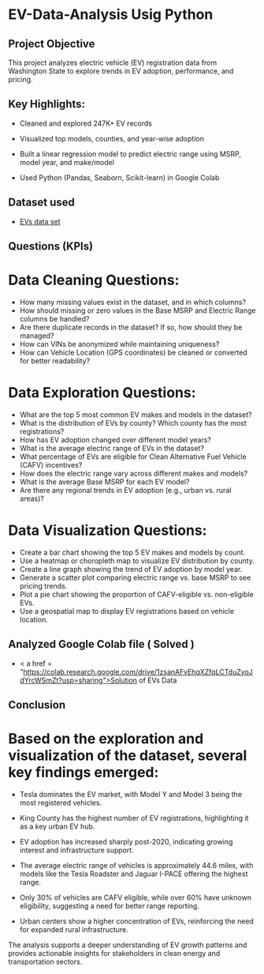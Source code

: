 # EV-Data-Analysis Usig Python
## Project Objective
This project analyzes electric vehicle (EV) registration data from Washington State to explore trends in EV adoption, performance, and pricing.

## Key Highlights:

* Cleaned and explored 247K+ EV records

* Visualized top models, counties, and year-wise adoption

* Built a linear regression model to predict electric range using MSRP, model year, and make/model

* Used Python (Pandas, Seaborn, Scikit-learn) in Google Colab

## Dataset used
- <a href="https://drive.google.com/file/d/1-rmtaxZ058aHY-Yn6n09Tq2tbiXsxD8v/view?usp=sharing"> EVs data set</a>

## Questions (KPIs)
# Data Cleaning Questions:
 - How many missing values exist in the dataset, and in which columns?
 - How should missing or zero values in the Base MSRP and Electric Range columns be handled?
 - Are there duplicate records in the dataset? If so, how should they be managed?
 - How can VINs be anonymized while maintaining uniqueness?
 - How can Vehicle Location (GPS coordinates) be cleaned or converted for better readability?
 # Data Exploration Questions:
 - What are the top 5 most common EV makes and models in the dataset?
 - What is the distribution of EVs by county? Which county has the most registrations?
 - How has EV adoption changed over different model years?
 - What is the average electric range of EVs in the dataset?
 - What percentage of EVs are eligible for Clean Alternative Fuel Vehicle (CAFV) incentives?
 - How does the electric range vary across different makes and models?
 - What is the average Base MSRP for each EV model?
 - Are there any regional trends in EV adoption (e.g., urban vs. rural areas)?
# Data Visualization Questions:
 - Create a bar chart showing the top 5 EV makes and models by count.
 - Use a heatmap or choropleth map to visualize EV distribution by county.
 - Create a line graph showing the trend of EV adoption by model year.
 - Generate a scatter plot comparing electric range vs. base MSRP to see pricing trends.
 - Plot a pie chart showing the proportion of CAFV-eligible vs. non-eligible EVs.
 - Use a geospatial map to display EV registrations based on vehicle location.

  ## Analyzed Google Colab file ( Solved )
 - < a href = "https://colab.research.google.com/drive/1zsanAFvEhqXZfqLCTduZyoJdYrcWSmZt?usp=sharing">Solution of EVs Data</a>
  ## Conclusion
  # Based on the exploration and visualization of the dataset, several key findings emerged:

- Tesla dominates the EV market, with Model Y and Model 3 being the most registered vehicles.

- King County has the highest number of EV registrations, highlighting it as a key urban EV hub.

- EV adoption has increased sharply post-2020, indicating growing interest and infrastructure support.

- The average electric range of vehicles is approximately 44.6 miles, with models like the Tesla Roadster and Jaguar I-PACE offering the highest range.

- Only 30% of vehicles are CAFV eligible, while over 60% have unknown eligibility, suggesting a need for better range reporting.

- Urban centers show a higher concentration of EVs, reinforcing the need for expanded rural infrastructure.

The analysis supports a deeper understanding of EV growth patterns and provides actionable insights for stakeholders in clean energy and transportation sectors.
